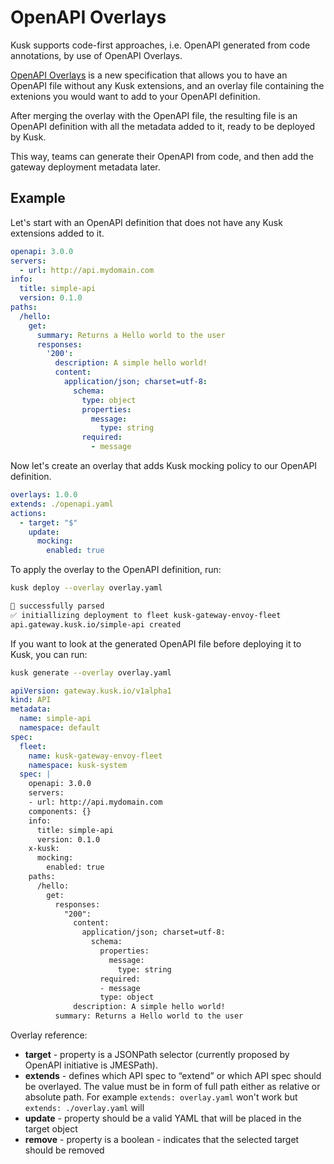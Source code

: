 # OpenAPI Overlays

Kusk supports code-first approaches, i.e. OpenAPI generated from code annotations, by use of OpenAPI Overlays.

[OpenAPI Overlays](https://github.com/OAI/Overlay-Specification) is a new specification that allows you to have an OpenAPI file without any Kusk extensions, and an overlay file containing the extenions you would want to add to your OpenAPI definition. 

After merging the overlay with the OpenAPI file, the resulting file is an OpenAPI definition with all the metadata added to it, ready to be deployed by Kusk.

This way, teams can generate their OpenAPI from code, and then add the gateway deployment metadata later.

## Example

Let's start with an OpenAPI definition that does not have any Kusk extensions added to it.

```yaml file="openapi.yaml"
openapi: 3.0.0
servers:
  - url: http://api.mydomain.com
info:
  title: simple-api
  version: 0.1.0
paths:
  /hello:
    get:
      summary: Returns a Hello world to the user
      responses:
        '200':
          description: A simple hello world!
          content:
            application/json; charset=utf-8:
              schema:
                type: object
                properties:
                  message:
                    type: string
                required:
                  - message
```

Now let's create an overlay that adds Kusk mocking policy to our OpenAPI definition. 

```yaml file="overlay.yaml" 
overlays: 1.0.0
extends: ./openapi.yaml
actions:
  - target: "$"
    update:
      mocking:
        enabled: true
```

To apply the overlay to the OpenAPI definition, run: 

```sh 
kusk deploy --overlay overlay.yaml
```

```sh title="Expected output"
🎉 successfully parsed
✅ initiallizing deployment to fleet kusk-gateway-envoy-fleet
api.gateway.kusk.io/simple-api created
```

If you want to look at the generated OpenAPI file before deploying it to Kusk, you can run: 

```sh 
kusk generate --overlay overlay.yaml
```

```yaml title="Expected output"
apiVersion: gateway.kusk.io/v1alpha1
kind: API
metadata:
  name: simple-api
  namespace: default
spec:
  fleet:
    name: kusk-gateway-envoy-fleet
    namespace: kusk-system
  spec: |
    openapi: 3.0.0
    servers:
    - url: http://api.mydomain.com
    components: {}
    info:
      title: simple-api
      version: 0.1.0
    x-kusk:
      mocking:
        enabled: true
    paths:
      /hello:
        get:
          responses:
            "200":
              content:
                application/json; charset=utf-8:
                  schema:
                    properties:
                      message:
                        type: string
                    required:
                    - message
                    type: object
              description: A simple hello world!
          summary: Returns a Hello world to the user
```

Overlay reference:

* **target** - property is a JSONPath selector (currently proposed by OpenAPI initiative is JMESPath).
* **extends** - defines which API spec to “extend” or which API spec should be overlayed. The value must be in form of full path either as relative or absolute path. For example `extends: overlay.yaml` won't work but `extends: ./overlay.yaml` will
* **update** - property should be a valid YAML that will be placed in the target object
* **remove** - property is a boolean - indicates that the selected target should be removed


